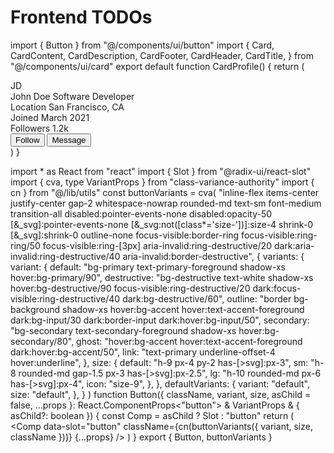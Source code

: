 # Frontend TODOs

import { Button } from "@/components/ui/button"
import {
  Card,
  CardContent,
  CardDescription,
  CardFooter,
  CardHeader,
  CardTitle,
} from "@/components/ui/card"
export default function CardProfile() {
  return (
    <div className="w-full p-6 flex justify-center">
      <Card className="w-full max-w-sm">
        <CardHeader>
          <div className="flex items-center space-x-4">
            <div className="w-12 h-12 rounded-full bg-gray-200 flex items-center justify-center">
              <span className="text-lg font-semibold">JD</span>
            </div>
            <div>
              <CardTitle>John Doe</CardTitle>
              <CardDescription>Software Developer</CardDescription>
            </div>
          </div>
        </CardHeader>
        <CardContent>
          <div className="space-y-2">
            <div className="flex justify-between">
              <span className="text-sm text-muted-foreground">Location</span>
              <span className="text-sm">San Francisco, CA</span>
            </div>
            <div className="flex justify-between">
              <span className="text-sm text-muted-foreground">Joined</span>
              <span className="text-sm">March 2021</span>
            </div>
            <div className="flex justify-between">
              <span className="text-sm text-muted-foreground">Followers</span>
              <span className="text-sm">1.2k</span>
            </div>
          </div>
        </CardContent>
        <CardFooter className="flex gap-2">
          <Button className="flex-1">Follow</Button>
          <Button variant="outline" className="flex-1">Message</Button>
        </CardFooter>
      </Card>
    </div>
  )
}


import * as React from "react"
import { Slot } from "@radix-ui/react-slot"
import { cva, type VariantProps } from "class-variance-authority"
import { cn } from "@/lib/utils"
const buttonVariants = cva(
  "inline-flex items-center justify-center gap-2 whitespace-nowrap rounded-md text-sm font-medium transition-all disabled:pointer-events-none disabled:opacity-50 [&_svg]:pointer-events-none [&_svg:not([class*='size-'])]:size-4 shrink-0 [&_svg]:shrink-0 outline-none focus-visible:border-ring focus-visible:ring-ring/50 focus-visible:ring-[3px] aria-invalid:ring-destructive/20 dark:aria-invalid:ring-destructive/40 aria-invalid:border-destructive",
  {
    variants: {
      variant: {
        default:
          "bg-primary text-primary-foreground shadow-xs hover:bg-primary/90",
        destructive:
          "bg-destructive text-white shadow-xs hover:bg-destructive/90 focus-visible:ring-destructive/20 dark:focus-visible:ring-destructive/40 dark:bg-destructive/60",
        outline:
          "border bg-background shadow-xs hover:bg-accent hover:text-accent-foreground dark:bg-input/30 dark:border-input dark:hover:bg-input/50",
        secondary:
          "bg-secondary text-secondary-foreground shadow-xs hover:bg-secondary/80",
        ghost:
          "hover:bg-accent hover:text-accent-foreground dark:hover:bg-accent/50",
        link: "text-primary underline-offset-4 hover:underline",
      },
      size: {
        default: "h-9 px-4 py-2 has-[>svg]:px-3",
        sm: "h-8 rounded-md gap-1.5 px-3 has-[>svg]:px-2.5",
        lg: "h-10 rounded-md px-6 has-[>svg]:px-4",
        icon: "size-9",
      },
    },
    defaultVariants: {
      variant: "default",
      size: "default",
    },
  }
)
function Button({
  className,
  variant,
  size,
  asChild = false,
  ...props
}: React.ComponentProps<"button"> &
  VariantProps<typeof buttonVariants> & {
    asChild?: boolean
  }) {
  const Comp = asChild ? Slot : "button"
  return (
    <Comp
      data-slot="button"
      className={cn(buttonVariants({ variant, size, className }))}
      {...props}
    />
  )
}
export { Button, buttonVariants }
